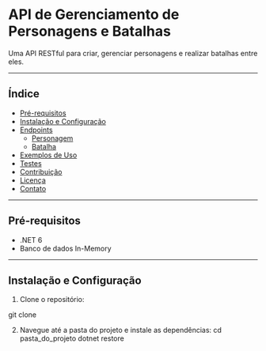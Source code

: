 # API de Gerenciamento de Personagens e Batalhas

Uma API RESTful para criar, gerenciar personagens e realizar batalhas entre eles.

---

## Índice

- [Pré-requisitos](#pré-requisitos)
- [Instalação e Configuração](#instalação-e-configuração)
- [Endpoints](#endpoints)
  - [Personagem](#personagem)
  - [Batalha](#batalha)
- [Exemplos de Uso](#exemplos-de-uso)
- [Testes](#testes)
- [Contribuição](#contribuição)
- [Licença](#licença)
- [Contato](#contato)

---

## Pré-requisitos

- .NET 6
- Banco de dados In-Memory

---

## Instalação e Configuração

1. Clone o repositório:

git clone 

2. Navegue até a pasta do projeto e instale as dependências:
cd pasta_do_projeto
dotnet restore

